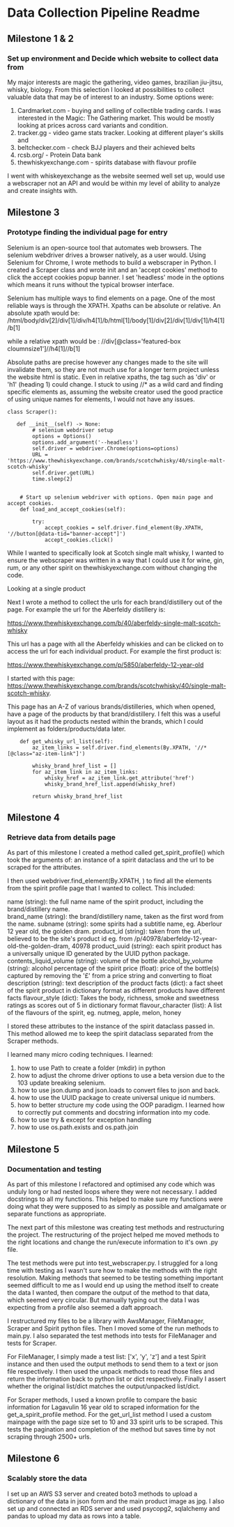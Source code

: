 # Data Collection Pipeline Readme

## Milestone 1 & 2
### Set up environment and Decide which website to collect data from
My major interests are magic the gathering, video games, brazilian jiu-jitsu, whisky, biology. From this selection I looked at possibilities to collect valuable data that may be of interest to an industry. Some options were:

1. Cardmarket.com - buying and selling of collectible trading cards. I was interested in the Magic: The Gathering market. This would be mostly looking at prices across card variants and condition.
2. tracker.gg - video game stats tracker. Looking at different player's skills and 
3. beltchecker.com - check BJJ players and their achieved belts
4. rcsb.org/ - Protein Data bank
5. thewhiskyexchange.com - spirits database with flavour profile

I went with whiskeyexchange as the website seemed well set up, would use a webscraper not an API and would be within my level of ability to analyze and create insights with. 

## Milestone 3
### Prototype finding the individual page for entry

Selenium is an open-source tool that automates web browsers. The selenium webdriver drives a browser natively, as a user would.
Using Selenium for Chrome, I wrote methods to build a webscraper in Python. I created a Scraper class and wrote init and an 'accept cookies' method to click the accept cookies popup banner. I set 'headless' mode in the options which means it runs without the typical browser interface.

Selenium has multiple ways to find elements on a page. One of the most reliable ways is through the XPATH. Xpaths can be absolute or relative. An absolute xpath would be:
/html/body/div[2]/div[1]/div/h4[1]/b/html[1]/body[1]/div[2]/div[1]/div[1]/h4[1]/b[1]

while a relative xpath would be : 
//div[@class='featured-box cloumnsize1']//h4[1]//b[1]

Absolute paths are precise however any changes made to the site will invalidate them, so they are not much use for a longer term project unless the website html is static. Even in relative xpaths, the tag such as 'div' or 'h1' (heading 1) could change. I stuck to using //* as a wild card and finding specific elements as, assuming the website creator used the good practice of using unique names for elements, I would not have any issues.

```
class Scraper():

   def __init__(self) -> None:
        # selenium webdriver setup
        options = Options()
        options.add_argument('--headless')
        self.driver = webdriver.Chrome(options=options)
        URL = 'https://www.thewhiskyexchange.com/brands/scotchwhisky/40/single-malt-scotch-whisky'
        self.driver.get(URL)
        time.sleep(2)


    # Start up selenium webdriver with options. Open main page and accept cookies. 
    def load_and_accept_cookies(self):

        try: 
            accept_cookies = self.driver.find_element(By.XPATH, '//button[@data-tid="banner-accept"]')
            accept_cookies.click()
```
While I wanted to specifically look at Scotch single malt whisky, I wanted to ensure the webscraper was written in a way that I could use it for wine, gin, rum,  or any other spirit on thewhiskyexchange.com without changing the code. 

Looking at a single product

Next I wrote a method to collect the urls for each brand/distillery out of the page.
For example the url for the Aberfeldy distillery is:

https://www.thewhiskyexchange.com/b/40/aberfeldy-single-malt-scotch-whisky

This url has a page with all the Aberfeldy whiskies and can be clicked on to access the url for each individual product. For example the first product is:

https://www.thewhiskyexchange.com/p/5850/aberfeldy-12-year-old


I started with this page: https://www.thewhiskyexchange.com/brands/scotchwhisky/40/single-malt-scotch-whisky.

This page has an A-Z of various brands/distilleries, which when opened, have a page of the products by that brand/distillery. I felt this was a useful layout as it had the products nested within the brands, which I could implement as folders/products/data later.

```
    def get_whisky_url_list(self):
        az_item_links = self.driver.find_elements(By.XPATH, '//*[@class="az-item-link"]')

        whisky_brand_href_list = []
        for az_item_link in az_item_links:
            whisky_href = az_item_link.get_attribute('href')
            whisky_brand_href_list.append(whisky_href)

        return whisky_brand_href_list
```

## Milestone 4
### Retrieve data from details page

As part of this milestone I created a method called get_spirit_profile() which took the arguments of: an instance of a spirit dataclass and the url to be scraped for the attributes.

I then used webdriver.find_element(By.XPATH, <tag name>) to find all the elements from the spirit profile page that I wanted to collect. This included:

name (string): the full name name of the spirit product, including the brand/distillery name.            
brand_name (string): the brand/distillery name, taken as the first word from the name. 
subname (string): some spirits had a subtitle name, eg. Aberlour 12 year old, the golden dram.
product_id (string): taken from the url, believed to be the site's product id eg. from /p/40978/aberfeldy-12-year-old-the-golden-dram, 40978
product_uuid (string): each spirit product has a universally unique ID generated by the UUID python package. 
contents_liquid_volume (string): volume of the bottle
alcohol_by_volume (string): alcohol percentage of the spirit
price (float): price of the bottle(s) captured by removing the '£' from a price string and converting to float
description (string): text description of the product
facts (dict): a fact sheet of the spirit product in dictionary format as different products have different facts
flavour_style (dict): Takes the body, richness, smoke and sweetness ratings as scores out of 5 in dictionary format
flavour_character (list): A list of the flavours of the spirit, eg. nutmeg, apple, melon, honey 

I stored these attributes to the instance of the spirit dataclass passed in. This method allowed me to keep the spirit dataclass separated from the Scraper methods.

I learned many micro coding techniques. I learned: 
1. how to use Path to create a folder (mkdir) in python
2. how to adjust the chrome driver options to use a beta version due to the 103 update breaking selenium. 
3. how to use json.dump and json.loads to convert files to json and back. 
4. how to use the UUID package to create universal unique id numbers.
5. how to better structure my code using the OOP paradigm. I learned how to correctly put comments and docstring information into my code. 
6. how to use try & except for exception handling
7. how to use os.path.exists and os.path.join

## Milestone 5
### Documentation and testing

As part of this milestone I refactored and optimised any code which was unduly long or had nested loops where they were not necessary. I added docstrings to all my functions. This helped to make sure my functions were doing what they were supposed to as simply as possible and amalgamate or separate functions as appropriate. 

The next part of this milestone was creating test methods and restructuring the project. The restructuring of the project helped me moved methods to the right locations and change the run/execute information to it's own .py file. 

The test methods were put into test_webscraper.py. I struggled for a long time with testing as I wasn't sure how to make the methods with the right resolution. Making methods that seemed to be testing something important seemed difficult to me as I would end up using the method itself to create the data I wanted, then compare the output of the method to that data, which seemed very circular. But manually typing out the data I was expecting from a profile also seemed a daft approach. 

I restructured my files to be a library with AwsManager, FileManager, Scraper and Spirit python files. Then I moved some of the run methods to main.py. I also separated the test methods into tests for FileManager and tests for Scraper. 

For FileManager, I simply made a test list: ['x', 'y', 'z'] and a test Spirit instance and then used the output methods to send them to a text or json file respectively. I then used the unpack methods to read those files and return the information back to python list or dict respectively. Finally I assert whether the original list/dict matches the output/unpacked list/dict. 

For Scraper methods, I used a known profile to compare the basic information for Lagavulin 16 year old to scraped information for the get_a_spirit_profile method. For the get_url_list method I used a custom mainpage with the page size set to 10 and 33 spirit urls to be scraped. This tests the pagination and completion of the method but saves time by not scraping through 2500+ urls. 

## Milestone 6
### Scalably store the data

I set up an AWS S3 server and created boto3 methods to upload a dictionary of the data in json form and the main product image as jpg. I also set up and connected an RDS server and used psycopg2, sqlalchemy and pandas to upload my data as rows into a table. 
